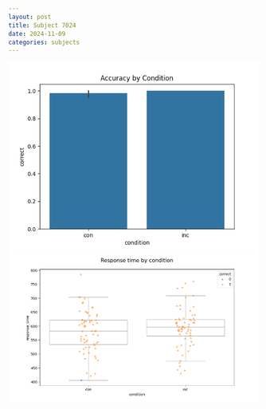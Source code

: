 ```yaml
---
layout: post
title: Subject 7024
date: 2024-11-09
categories: subjects
---
```


![](data/7024/run-4/7024_NF_acc.png)
![](data/7024/run-4/7024_NF_rt.png)
